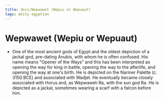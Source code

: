 ```yaml
---
title: docs/Wepwawet (Wepiu or Wepuaut)
tags: deity egyptian
---
```


# Wepwawet (Wepiu or Wepuaut)
- One of the most ancient gods of Egypt and the oldest depiction of a jackal god, pre-dating Anubis, with whom he is often confused. His name means "Opener of the Ways" and this has been interpreted as opening the way for king in battle, opening the way to the afterlife, and opening the way at one's birth. He is depicted on the Narmer Palette (c. 3150 BCE) and associated with Wadjet. He eventually became closely associated with Horus and, as Wepwawet-Ra, with the sun god Ra. He is depicted as a jackal, sometimes wearing a scarf with a falcon before him.